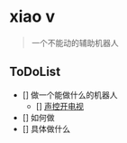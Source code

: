 # xiao v

> 一个不能动的辅助机器人

## ToDoList

- [] 做一个能做什么的机器人
  - [] [声控开电视](20200321.md)
- [] 如何做
- [] 具体做什么
